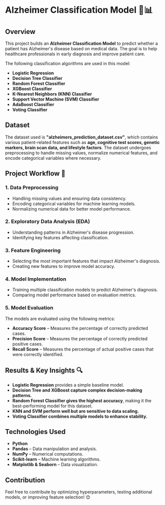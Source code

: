 # **Alzheimer Classification Model 🧠📊**  

## **Overview**  
This project builds an **Alzheimer Classification Model** to predict whether a patient has Alzheimer's disease based on medical data. The goal is to help healthcare professionals in early diagnosis and improve patient care.  

The following classification algorithms are used in this model:  
- **Logistic Regression**  
- **Decision Tree Classifier**  
- **Random Forest Classifier**  
- **XGBoost Classifier**  
- **K-Nearest Neighbors (KNN) Classifier**  
- **Support Vector Machine (SVM) Classifier**  
- **AdaBoost Classifier**  
- **Voting Classifier**  

## **Dataset**  
The dataset used is **"alzheimers_prediction_dataset.csv"**, which contains various patient-related features such as **age, cognitive test scores, genetic markers, brain scan data, and lifestyle factors**. The dataset undergoes preprocessing to handle missing values, normalize numerical features, and encode categorical variables where necessary.  

## **Project Workflow** 🚀  

### **1. Data Preprocessing**  
- Handling missing values and ensuring data consistency.  
- Encoding categorical variables for machine learning models.  
- Normalizing numerical data for better model performance.  

### **2. Exploratory Data Analysis (EDA)**  
- Understanding patterns in Alzheimer's disease progression.  
- Identifying key features affecting classification.  

### **3. Feature Engineering**  
- Selecting the most important features that impact Alzheimer's diagnosis.  
- Creating new features to improve model accuracy.  

### **4. Model Implementation**  
- Training multiple classification models to predict Alzheimer's diagnosis.  
- Comparing model performance based on evaluation metrics.  

### **5. Model Evaluation**  
The models are evaluated using the following metrics:  
- **Accuracy Score** – Measures the percentage of correctly predicted cases.  
- **Precision Score** – Measures the percentage of correctly predicted positive cases.  
- **Recall Score** – Measures the percentage of actual positive cases that were correctly identified.  

## **Results & Key Insights** 🔍  
- **Logistic Regression** provides a simple baseline model.  
- **Decision Tree and XGBoost capture complex decision-making patterns.**  
- **Random Forest Classifier gives the highest accuracy**, making it the best-performing model for this dataset.  
- **KNN and SVM perform well but are sensitive to data scaling.**  
- **Voting Classifier combines multiple models to enhance stability.**  

## **Technologies Used**  

- **Python**  
- **Pandas** – Data manipulation and analysis.  
- **NumPy** – Numerical computations.  
- **Scikit-learn** – Machine learning algorithms.  
- **Matplotlib & Seaborn** – Data visualization.  

## **Contribution**  

Feel free to contribute by optimizing hyperparameters, testing additional models, or improving feature selection! 😊  



